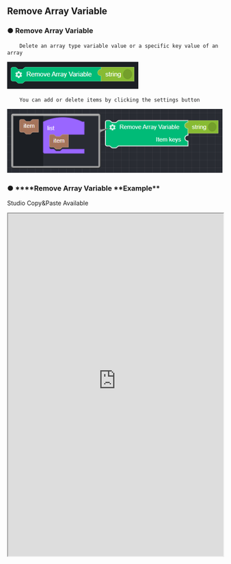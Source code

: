 ## Remove Array Variable

### ● **Remove Array Variable**

        Delete an array type variable value or a specific key value of an array

![](../../../img/assets/image%20%28216%29.png)

        You can add or delete items by clicking the settings button

![](../../../img/assets/image%20%28106%29.png)

### ● \***\*Remove Array Variable **Example\*\*

<p class='comment'>Studio Copy&Paste Available</p>
<iframe
    src="https://d1sxhpvag16wqc.cloudfront.net/v3.1.0/arrayList/remove_arraylist"
    width="100%"
    height="800px"
    allow=""
    sandbox="allow-scripts allow-same-origin" />
<div class="display-pdf">
    <p><img src="../../../img/assets/remove_arraylist_example_1.png" alt="" /></p>
    <p><img src="../../../img/assets/remove_arraylist_example_2.png" alt="" /></p>
</div>

### ● \***\*Remove Array Variable **Result\*\*

```text
{
  "result": [
    "value02",
    "value03"
  ]
}
```
